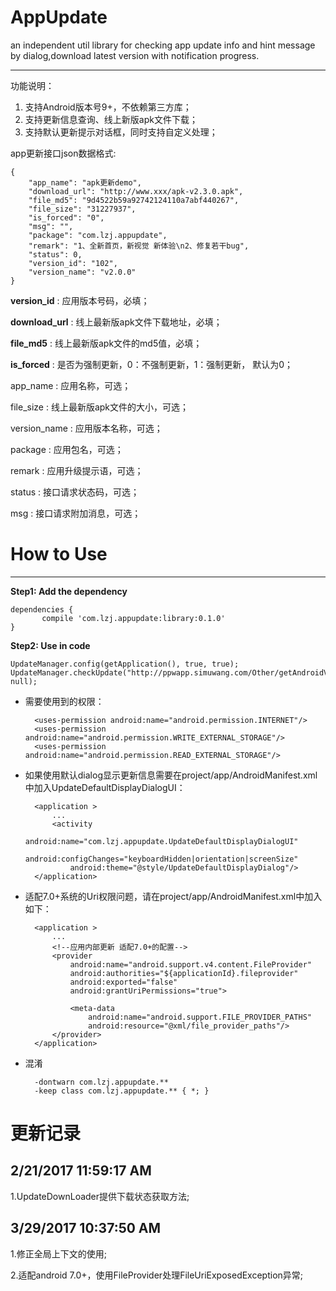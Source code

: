 # AppUpdate
an independent util library for checking app update info and hint message by dialog,download latest version with notification progress.


----------


功能说明：

1. 支持Android版本号9+，不依赖第三方库；
2. 支持更新信息查询、线上新版apk文件下载；
3. 支持默认更新提示对话框，同时支持自定义处理；

app更新接口json数据格式:

	{
	    "app_name": "apk更新demo",
	    "download_url": "http://www.xxx/apk-v2.3.0.apk",
	    "file_md5": "9d4522b59a92742124110a7abf440267",
	    "file_size": "31227937",
	    "is_forced": "0",
	    "msg": "",
	    "package": "com.lzj.appupdate",
	    "remark": "1、全新首页，新视觉 新体验\n2、修复若干bug",
	    "status": 0,
	    "version_id": "102",
	    "version_name": "v2.0.0"
	}


**version_id** : 应用版本号码，必填；

**download_url** : 线上最新版apk文件下载地址，必填；

**file_md5** : 线上最新版apk文件的md5值，必填；

**is_forced** : 是否为强制更新，0：不强制更新，1：强制更新， 默认为0；

app_name : 应用名称，可选；

file_size : 线上最新版apk文件的大小，可选；

version_name : 应用版本名称，可选；

package : 应用包名，可选；

remark : 应用升级提示语，可选；

status : 接口请求状态码，可选；

msg : 接口请求附加消息，可选；



# How to Use #

----------
**Step1: Add the dependency**

    dependencies {
           compile 'com.lzj.appupdate:library:0.1.0'
    }


**Step2: Use in code**

	UpdateManager.config(getApplication(), true, true);
    UpdateManager.checkUpdate("http://ppwapp.simuwang.com/Other/getAndroidVersion?", null);



- 需要使用到的权限：

	    <uses-permission android:name="android.permission.INTERNET"/>
	    <uses-permission android:name="android.permission.WRITE_EXTERNAL_STORAGE"/>
	    <uses-permission android:name="android.permission.READ_EXTERNAL_STORAGE"/>


- 如果使用默认dialog显示更新信息需要在project/app/AndroidManifest.xml中加入UpdateDefaultDisplayDialogUI：

		<application >
			...
	        <activity
	            android:name="com.lzj.appupdate.UpdateDefaultDisplayDialogUI"
	            android:configChanges="keyboardHidden|orientation|screenSize"
	            android:theme="@style/UpdateDefaultDisplayDialog"/>
	    </application>

- 适配7.0+系统的Uri权限问题，请在project/app/AndroidManifest.xml中加入如下：

		<application >
			...
	        <!--应用内部更新 适配7.0+的配置-->
            <provider
                android:name="android.support.v4.content.FileProvider"
                android:authorities="${applicationId}.fileprovider"
                android:exported="false"
                android:grantUriPermissions="true">

                <meta-data
                    android:name="android.support.FILE_PROVIDER_PATHS"
                    android:resource="@xml/file_provider_paths"/>
            </provider>
	    </application>


- 混淆
		
		-dontwarn com.lzj.appupdate.**
		-keep class com.lzj.appupdate.** { *; }



# 更新记录 #

2/21/2017 11:59:17 AM  
----
1.UpdateDownLoader提供下载状态获取方法;

3/29/2017 10:37:50 AM  
----
1.修正全局上下文的使用;

2.适配android 7.0+，使用FileProvider处理FileUriExposedException异常;
